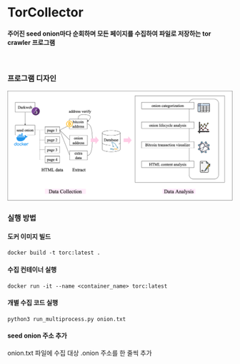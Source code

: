 # TorCollector

#### 주어진 seed onion마다 순회하며 모든 페이지를 수집하여 파일로 저장하는 tor crawler 프로그램
<br>

### 프로그램 디자인
<img src="images/design.png" alt="collectorDesign" width="650">
<br>

### 실행 방법
#### 도커 이미지 빌드 
~~~
docker build -t torc:latest .
~~~

#### 수집 컨테이너 실행
~~~
docker run -it --name <container_name> torc:latest
~~~

#### 개별 수집 코드 실행
~~~
python3 run_multiprocess.py onion.txt
~~~

#### seed onion 주소 추가
onion.txt 파일에 수집 대상 .onion 주소를 한 줄씩 추가
